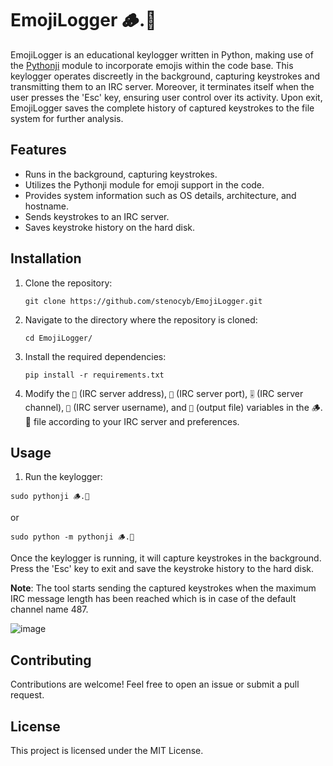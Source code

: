 # EmojiLogger 🪵.🐍

EmojiLogger is an educational keylogger written in Python, making use of the [Pythonji](https://github.com/gahjelle/pythonji) module to incorporate emojis within the code base. This keylogger operates discreetly in the background, capturing keystrokes and transmitting them to an IRC server. Moreover, it terminates itself when the user presses the 'Esc' key, ensuring user control over its activity. Upon exit, EmojiLogger saves the complete history of captured keystrokes to the file system for further analysis.

## Features

- Runs in the background, capturing keystrokes.
- Utilizes the Pythonji module for emoji support in the code.
- Provides system information such as OS details, architecture, and hostname.
- Sends keystrokes to an IRC server.
- Saves keystroke history on the hard disk.

## Installation

1. Clone the repository:

    ```
    git clone https://github.com/stenocyb/EmojiLogger.git
    ```

2. Navigate to the directory where the repository is cloned:

    ```
    cd EmojiLogger/
    ```

3. Install the required dependencies:

    ```
    pip install -r requirements.txt
    ```

4. Modify the `🏢` (IRC server address), `🚪` (IRC server port), `🎚️` (IRC server channel), `👤` (IRC server username), and `📁` (output file) variables in the 🪵.🐍 file according to your IRC server and preferences.

## Usage

1. Run the keylogger:

```
sudo pythonji 🪵.🐍
```
or
```
sudo python -m pythonji 🪵.🐍
```

Once the keylogger is running, it will capture keystrokes in the background. Press the 'Esc' key to exit and save the keystroke history to the hard disk.  

__Note__: The tool starts sending the captured keystrokes when the maximum IRC message length has been reached which is in case of the default channel name 487.

![image](https://github.com/stenocyb/EmojiLogger/assets/7761846/92764cc8-0d24-4e72-aeff-cc4de9456c47)

## Contributing
Contributions are welcome! Feel free to open an issue or submit a pull request.

## License
This project is licensed under the MIT License.
